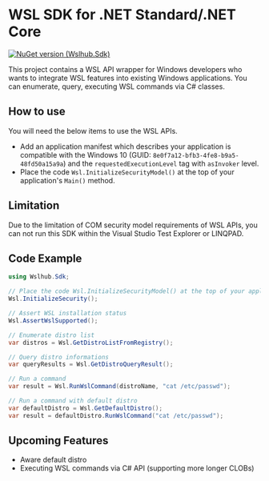 # WSL SDK for .NET Standard/.NET Core

[![NuGet version (Wslhub.Sdk)](https://img.shields.io/nuget/v/Wslhub.Sdk.svg?style=flat-square)](https://www.nuget.org/packages/Wslhub.Sdk/)

This project contains a WSL API wrapper for Windows developers who wants to integrate WSL features into existing Windows applications. You can enumerate, query, executing WSL commands via C# classes.

## How to use

You will need the below items to use the WSL APIs.

- Add an application manifest which describes your application is compatible with the Windows 10 (GUID: `8e0f7a12-bfb3-4fe8-b9a5-48fd50a15a9a`) and the `requestedExecutionLevel` tag with `asInvoker` level.
- Place the code `Wsl.InitializeSecurityModel()` at the top of your application's `Main()` method.

## Limitation

Due to the limitation of COM security model requirements of WSL APIs, you can not run this SDK within the Visual Studio Test Explorer or LINQPAD.

## Code Example

```csharp
using Wslhub.Sdk;

// Place the code Wsl.InitializeSecurityModel() at the top of your application's Main() method.
Wsl.InitializeSecurity();

// Assert WSL installation status
Wsl.AssertWslSupported();

// Enumerate distro list
var distros = Wsl.GetDistroListFromRegistry();

// Query distro informations
var queryResults = Wsl.GetDistroQueryResult();

// Run a command
var result = Wsl.RunWslCommand(distroName, "cat /etc/passwd");

// Run a command with default distro
var defaultDistro = Wsl.GetDefaultDistro();
var result = defaultDistro.RunWslCommand("cat /etc/passwd");
```

## Upcoming Features

- Aware default distro
- Executing WSL commands via C# API (supporting more longer CLOBs)
